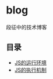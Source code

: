 # blog
段征中的技术博客

## 目录
* [JS的运行环境](https://github.com/pumpkinduan/blog/tree/master/%E5%A5%BD%E5%A5%BD%E5%AD%A6%E4%B9%A0JS%E7%B3%BB%E5%88%97)
* [JS的执行机制](https://github.com/pumpkinduan/blog/blob/master/%E5%A5%BD%E5%A5%BD%E5%AD%A6%E4%B9%A0JS%E7%B3%BB%E5%88%97/%E5%A5%BD%E5%A5%BD%E5%AD%A6%E4%B9%A0JS%E7%9A%84%E6%89%A7%E8%A1%8C%E6%9C%BA%E5%88%B6.md)
